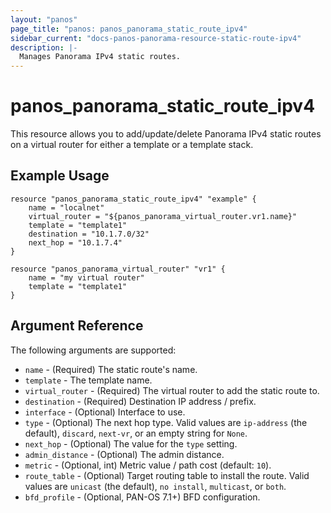 ```yaml
---
layout: "panos"
page_title: "panos: panos_panorama_static_route_ipv4"
sidebar_current: "docs-panos-panorama-resource-static-route-ipv4"
description: |-
  Manages Panorama IPv4 static routes.
---
```


# panos_panorama_static_route_ipv4

This resource allows you to add/update/delete Panorama IPv4 static routes on a
virtual router for either a template or a template stack.

## Example Usage

```hcl
resource "panos_panorama_static_route_ipv4" "example" {
    name = "localnet"
    virtual_router = "${panos_panorama_virtual_router.vr1.name}"
    template = "template1"
    destination = "10.1.7.0/32"
    next_hop = "10.1.7.4"
}

resource "panos_panorama_virtual_router" "vr1" {
    name = "my virtual router"
    template = "template1"
}
```

## Argument Reference

The following arguments are supported:

* `name` - (Required) The static route's name.
* `template` - The template name.
* `virtual_router` - (Required) The virtual router to add the static
  route to.
* `destination` - (Required) Destination IP address / prefix.
* `interface` - (Optional) Interface to use.
* `type` - (Optional) The next hop type.  Valid values are `ip-address` (the
  default), `discard`, `next-vr`, or an empty string for `None`.
* `next_hop` - (Optional) The value for the `type` setting.
* `admin_distance` - (Optional) The admin distance.
* `metric` - (Optional, int) Metric value / path cost (default: `10`).
* `route_table` - (Optional) Target routing table to install the route.  Valid
  values are `unicast` (the default), `no install`, `multicast`, or `both`.
* `bfd_profile` - (Optional, PAN-OS 7.1+) BFD configuration.
